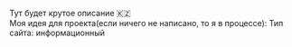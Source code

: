Тут будет крутое описание 🇰🇿 <br>
Моя идея для проекта(если ничего не написано, то я в процессе): 
Тип сайта: информационный
